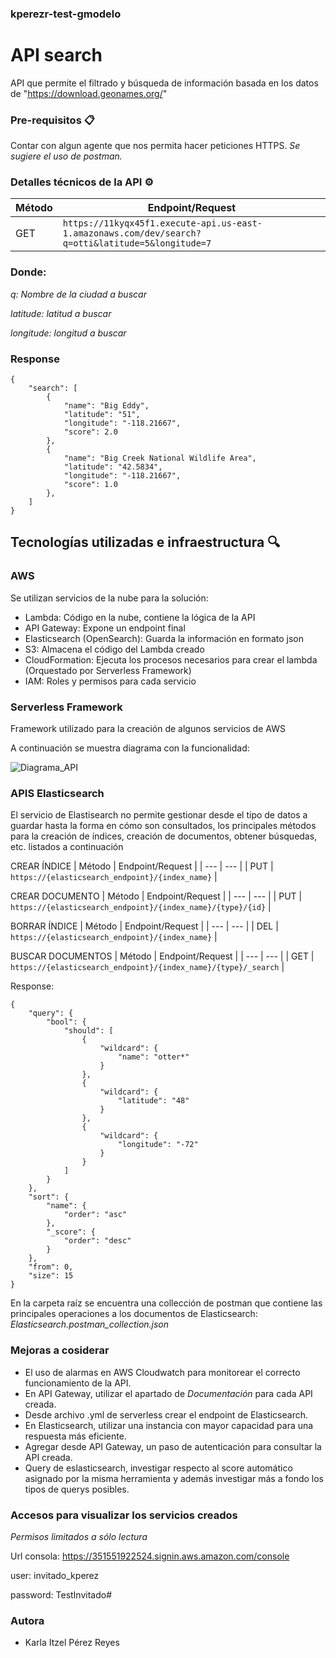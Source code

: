 ### kperezr-test-gmodelo

# API search
API que permite el filtrado y búsqueda de información basada en los datos de "https://download.geonames.org/"

### Pre-requisitos 📋
Contar con algun agente que nos permita hacer peticiones HTTPS. _Se sugiere el uso de postman._

### Detalles técnicos de la API ⚙️

| Método | Endpoint/Request | 
| --- | --- | 
| GET | ```https://11kyqx45f1.execute-api.us-east-1.amazonaws.com/dev/search?q=otti&latitude=5&longitude=7``` | 

### Donde:
_q: Nombre de la ciudad a buscar_

_latitude: latitud a buscar_

_longitude: longitud a buscar_

### Response
```
{
    "search": [
        {
            "name": "Big Eddy",
            "latitude": "51",
            "longitude": "-118.21667",
            "score": 2.0
        },
        {
            "name": "Big Creek National Wildlife Area",
            "latitude": "42.5834",
            "longitude": "-118.21667",
            "score": 1.0
        },
    ]
}
```  

## Tecnologías utilizadas e infraestructura 🔍
### AWS
Se utilizan servicios de la nube para la solución:
- Lambda: Código en la nube, contiene la lógica de la API
- API Gateway: Expone un endpoint final
- Elasticsearch (OpenSearch): Guarda la información en formato json
- S3: Almacena el código del Lambda creado
- CloudFormation: Ejecuta los procesos necesarios para crear el lambda (Orquestado por Serverless Framework)
- IAM: Roles y permisos para cada servicio

### Serverless Framework
Framework utilizado para la creación de algunos servicios de AWS

A continuación se muestra diagrama con la funcionalidad:

![Diagrama_API](https://user-images.githubusercontent.com/101559613/158156716-52bde859-4546-44d8-8b34-19c740b6b1b7.png)


### APIS Elasticsearch
El servicio de Elastisearch no permite gestionar desde el tipo de datos a guardar hasta la forma en cómo son consultados, los principales métodos para la creación de índices, creación de documentos, obtener búsquedas, etc. listados a continuación

CREAR ÍNDICE
| Método | Endpoint/Request | 
| --- | --- | 
| PUT | ```https://{elasticsearch_endpoint}/{index_name}``` | 

CREAR DOCUMENTO
| Método | Endpoint/Request | 
| --- | --- | 
| PUT | ```https://{elasticsearch_endpoint}/{index_name}/{type}/{id}``` | 

BORRAR ÍNDICE
| Método | Endpoint/Request | 
| --- | --- | 
| DEL | ```https://{elasticsearch_endpoint}/{index_name}``` | 

BUSCAR DOCUMENTOS
| Método | Endpoint/Request | 
| --- | --- | 
| GET | ```https://{elasticsearch_endpoint}/{index_name}/{type}/_search``` | 

Response:

```
{
    "query": {
        "bool": {
            "should": [
                {
                    "wildcard": {
                        "name": "otter*"
                    }
                },
                {
                    "wildcard": {
                        "latitude": "48"
                    }
                },
                {
                    "wildcard": {
                        "longitude": "-72"
                    }
                }
            ]
        }
    },
    "sort": {
        "name": {
            "order": "asc"
        },
        "_score": {
            "order": "desc"
        }
    },
    "from": 0,
    "size": 15
}
```

En la carpeta raíz se encuentra una collección de postman que contiene las principales operaciones a los documentos de Elasticsearch:
_Elasticsearch.postman_collection.json_

### Mejoras a cosiderar
- El uso de alarmas en AWS Cloudwatch para monitorear el correcto funcionamiento de la API.
- En API Gateway, utilizar el apartado de _Documentación_ para cada API creada.
- Desde archivo .yml de serverless crear el endpoint de Elasticsearch.
- En Elasticsearch, utilizar una instancia con mayor capacidad para una respuesta más eficiente.
- Agregar desde API Gateway, un paso de autenticación para consultar la API creada.
- Query de eslasticsearch, investigar respecto al score automático asignado por la misma herramienta y además investigar más a fondo los tipos de querys posibles.


### Accesos para visualizar los servicios creados
_Permisos limitados a sólo lectura_

Url consola: https://351551922524.signin.aws.amazon.com/console

user: invitado_kperez

password: TestInvitado#

### Autora
- Karla Itzel Pérez Reyes 
